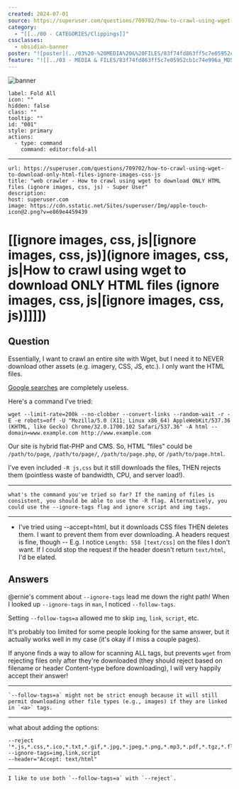 ```yaml
---
created: 2024-07-01
source: https://superuser.com/questions/709702/how-to-crawl-using-wget-to-download-only-html-files-ignore-images-css-js
category:
  - "[[../00 - CATEGORIES/Clippings]]"
cssclasses:
  - obsidian-banner
poster: "![poster](../03%20-%20MEDIA%20&%20FILES/83f74fd863ff5c7e05952cb1c74e996a_MD5.png)"
feature: "![[../03 - MEDIA & FILES/83f74fd863ff5c7e05952cb1c74e996a_MD5.png]]"
---
```


![banner](../03%20-%20MEDIA%20&%20FILES/83f74fd863ff5c7e05952cb1c74e996a_MD5.png)

```meta-bind-button
label: Fold All
icon: ""
hidden: false
class: ""
tooltip: ""
id: "001"
style: primary
actions:
  - type: command
    command: editor:fold-all

```

***

```cardlink
url: https://superuser.com/questions/709702/how-to-crawl-using-wget-to-download-only-html-files-ignore-images-css-js
title: "web crawler - How to crawl using wget to download ONLY HTML files (ignore images, css, js) - Super User"
description:
host: superuser.com
image: https://cdn.sstatic.net/Sites/superuser/Img/apple-touch-icon@2.png?v=e869e4459439
```
# [[ignore images, css, js|[ignore images, css, js)](ignore images, css, js|How to crawl using wget to download ONLY HTML files (ignore images, css, js|[ignore images, css, js)]]]])

## Question
Essentially, I want to crawl an entire site with Wget, but I need it to NEVER download other assets (e.g. imagery, CSS, JS, etc.). I only want the HTML files.

[Google searches](https://www.google.com/search?q=wget%20crawl%20no%20assets&oq=wget%20crawl%20no%20images) are completely useless.

Here's a command I've tried:

```
wget --limit-rate=200k --no-clobber --convert-links --random-wait -r -E -e robots=off -U "Mozilla/5.0 (X11; Linux x86_64) AppleWebKit/537.36 (KHTML, like Gecko) Chrome/32.0.1700.102 Safari/537.36" -A html --domain=www.example.com http://www.example.com
```

Our site is hybrid flat-PHP and CMS. So, HTML "files" could be `/path/to/page`, `/path/to/page/`, `/path/to/page.php`, or `/path/to/page.html`.

I've even included `-R js,css` but it still downloads the files, THEN rejects them (pointless waste of bandwidth, CPU, and server load!).

***

    
    what's the command you've tried so far? If the naming of files is consistent, you should be able to use the -R flag. Alternatively, you could use the --ignore-tags flag and ignore script and img tags.

***

-   I've tried using --accept=html, but it downloads CSS files THEN deletes them. I want to prevent them from ever downloading. A headers request is fine, though -- E.g. I notice `Length: 558 [text/css]` on the files I don't want. If I could stop the request if the header doesn't return `text/html`, I'd be elated.


## Answers

@ernie's comment about `--ignore-tags` lead me down the right path! When I looked up `--ignore-tags` in `man`, I noticed `--follow-tags`.

Setting `--follow-tags=a` allowed me to skip `img`, `link`, `script`, etc.

It's probably too limited for some people looking for the same answer, but it actually works well in my case (it's okay if I miss a couple pages).

If anyone finds a way to allow for scanning ALL tags, but prevents `wget` from rejecting files only after they're downloaded (they should reject based on filename or header Content-type before downloading), I will very happily accept their answer!

***
    
    `--follow-tags=a` might not be strict enough because it will still permit downloading other file types (e.g., images) if they are linked in `<a>` tags.
    

***

what about adding the options:

```
--reject '*.js,*.css,*.ico,*.txt,*.gif,*.jpg,*.jpeg,*.png,*.mp3,*.pdf,*.tgz,*.flv,*.avi,*.mpeg,*.iso'
--ignore-tags=img,link,script 
--header="Accept: text/html"
```

***
    
    I like to use both `--follow-tags=a` with `--reject`.